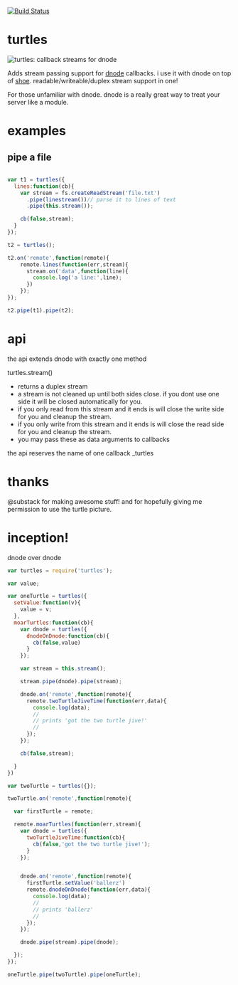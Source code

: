 
[![Build Status](https://secure.travis-ci.org/soldair/node-turtles.png)](http://travis-ci.org/soldair/node-walkdir)


turtles
=======

![turtles: callback streams for dnode](https://raw.github.com/soldair/node-turtles/master/img/turtle-eyelasers.png)

Adds stream passing support for [dnode](https://github.com/substack/dnode) callbacks. i use it with dnode on top of [shoe](https://github.com/substack/shoe).
readable/writeable/duplex stream support in one!

For those unfamiliar with dnode. dnode is a really great way to treat your server like a module.

examples
========

pipe a file
-----------

```js

var t1 = turtles({
  lines:function(cb){
    var stream = fs.createReadStream('file.txt')
      .pipe(linestream())// parse it to lines of text
      .pipe(this.stream());

    cb(false,stream);
  }
});

t2 = turtles();

t2.on('remote',function(remote){
    remote.lines(function(err,stream){
      stream.on('data',function(line){
        console.log('a line:',line);
      })
    });
});

t2.pipe(t1).pipe(t2);
```


api
===

the api extends dnode with exactly one method

turtles.stream()
  - returns a duplex stream
  - a stream is not cleaned up until both sides close. if you dont use one side it will be closed automatically for you.
  - if you only read from this stream and it ends is will close the write side for you and cleanup the stream.
  - if you only write from this stream and it ends is will close the read side for you and cleanup the stream.
  - you may pass these as data arguments to callbacks

the api reserves the name of one callback _turtles


thanks
======

@substack for making awesome stuff! and for hopefully giving me permission to use the turtle picture.

inception!
==========

dnode over dnode

```js
var turtles = require('turtles');

var value;

var oneTurtle = turtles({
  setValue:function(v){
    value = v;
  },
  moarTurtles:function(cb){
    var dnode = turtles({
      dnodeOnDnode:function(cb){
        cb(false,value)
      }
    });

    var stream = this.stream();

    stream.pipe(dnode).pipe(stream);

    dnode.on('remote',function(remote){
      remote.twoTurtleJiveTime(function(err,data){
        console.log(data);
        //
        // prints 'got the two turtle jive!'
        //
      });
    });

    cb(false,stream);

  }
})

var twoTurtle = turtles({});

twoTurtle.on('remote',function(remote){

  var firstTurtle = remote;

  remote.moarTurtles(function(err,stream){
    var dnode = turtles({
      twoTurtleJiveTime:function(cb){
        cb(false,'got the two turtle jive!');
      }
    });


    dnode.on('remote',function(remote){
      firstTurtle.setValue('ballerz')
      remote.dnodeOnDnode(function(err,data){
        console.log(data);
        //
        // prints 'ballerz'
        //
      });
    }); 

    dnode.pipe(stream).pipe(dnode);

  });
});

oneTurtle.pipe(twoTurtle).pipe(oneTurtle);
```


